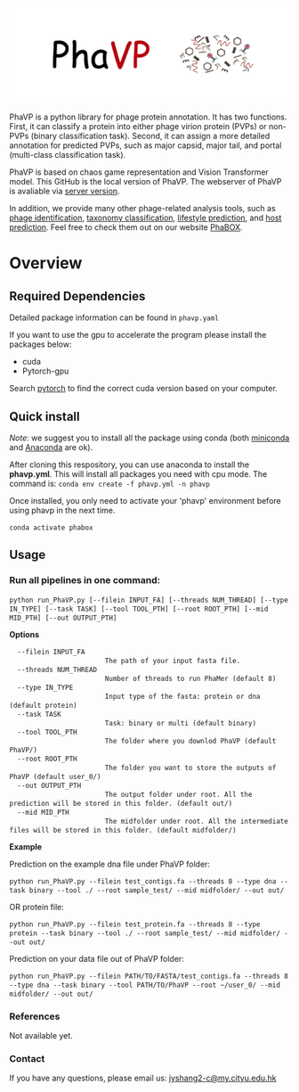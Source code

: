 <img src='logo.png'>

PhaVP is a python library for phage protein annotation.  It has two functions. First, it can classify a protein into either phage virion protein (PVPs) or non-PVPs (binary classification task). Second, it can assign a more detailed annotation for predicted PVPs, such as major capsid, major tail, and portal (multi-class classification task).


PhaVP is based on chaos game representation and Vision Transformer model. This GitHub is the local version of PhaVP. The webserver of PhaVP is avaliable via [server version](https://phage.ee.cityu.edu.hk/phavp). 

In addition, we provide many other phage-related analysis tools, such as [phage identification](https://github.com/KennthShang/PhaMer), [taxonomy classification](https://github.com/KennthShang/PhaGCN), [lifestyle prediction](https://github.com/KennthShang/PhaTYP), and [host prediction](https://github.com/KennthShang/CHERRY). Feel free to check them out on our website [PhaBOX](https://phage.ee.cityu.edu.hk/). 

# Overview


## Required Dependencies
Detailed package information can be found in `phavp.yaml`

If you want to use the gpu to accelerate the program please install the packages below:
* cuda
* Pytorch-gpu

Search [pytorch](https://pytorch.org/) to find the correct cuda version based on your computer.


## Quick install
*Note*: we suggest you to install all the package using conda (both [miniconda](https://docs.conda.io/en/latest/miniconda.html) and [Anaconda](https://anaconda.org/) are ok).

After cloning this respository, you can use anaconda to install the **phavp.yml**. This will install all packages you need with cpu mode. The command is: `conda env create -f phavp.yml -n phavp`

Once installed, you only need to activate your 'phavp' environment before using phavp in the next time.
```
conda activate phabox
```

## Usage 

### Run all pipelines in one command:

```
python run_PhaVP.py [--filein INPUT_FA] [--threads NUM_THREAD] [--type IN_TYPE] [--task TASK] [--tool TOOL_PTH] [--root ROOT_PTH] [--mid MID_PTH] [--out OUTPUT_PTH] 
```


**Options**


      --filein INPUT_FA
                            The path of your input fasta file.
      --threads NUM_THREAD
                            Number of threads to run PhaMer (default 8)
      --type IN_TYPE
                            Input type of the fasta: protein or dna (default protein)  
      --task TASK
                            Task: binary or multi (default binary)  
      --tool TOOL_PTH
                            The folder where you downlod PhaVP (default PhaVP/)
      --root ROOT_PTH
                            The folder you want to store the outputs of PhaVP (default user_0/)
      --out OUTPUT_PTH
                            The output folder under root. All the prediction will be stored in this folder. (default out/)
      --mid MID_PTH
                            The midfolder under root. All the intermediate files will be stored in this folder. (default midfolder/)


**Example**


Prediction on the example dna file under PhaVP folder:

    python run_PhaVP.py --filein test_contigs.fa --threads 8 --type dna --task binary --tool ./ --root sample_test/ --mid midfolder/ --out out/

OR protein file:

    python run_PhaVP.py --filein test_protein.fa --threads 8 --type protein --task binary --tool ./ --root sample_test/ --mid midfolder/ --out out/
    
Prediction on your data file out of PhaVP folder:

    python run_PhaVP.py --filein PATH/TO/FASTA/test_contigs.fa --threads 8 --type dna --task binary --tool PATH/TO/PhaVP --root ~/user_0/ --mid midfolder/ --out out/
    
### References
Not available yet.

### Contact
If you have any questions, please email us: jyshang2-c@my.cityu.edu.hk



